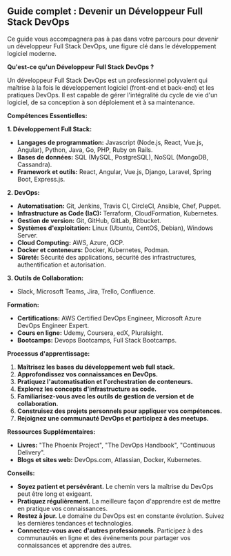 ##  Guide complet : Devenir un Développeur Full Stack DevOps 

Ce guide vous accompagnera pas à pas dans votre parcours pour devenir un développeur Full Stack DevOps, une figure clé dans le développement logiciel moderne. 

**Qu'est-ce qu'un Développeur Full Stack DevOps ?**

Un développeur Full Stack DevOps est un professionnel polyvalent qui maîtrise à la fois le développement logiciel (front-end et back-end) et les pratiques DevOps. Il est capable de gérer l'intégralité du cycle de vie d'un logiciel, de sa conception à son déploiement et à sa maintenance.

**Compétences Essentielles:**

**1. Développement Full Stack:**

* **Langages de programmation:**  Javascript (Node.js, React, Vue.js, Angular), Python, Java, Go, PHP, Ruby on Rails.
* **Bases de données:** SQL (MySQL, PostgreSQL), NoSQL (MongoDB, Cassandra).
* **Framework et outils:**  React, Angular, Vue.js, Django, Laravel, Spring Boot, Express.js.

**2. DevOps:**

* **Automatisation:**  Git, Jenkins, Travis CI, CircleCI, Ansible, Chef, Puppet.
* **Infrastructure as Code (IaC):** Terraform, CloudFormation, Kubernetes.
* **Gestion de version:** Git, GitHub, GitLab, Bitbucket.
* **Systèmes d'exploitation:** Linux (Ubuntu, CentOS, Debian), Windows Server.
* **Cloud Computing:** AWS, Azure, GCP.
* **Docker et conteneurs:** Docker, Kubernetes, Podman.
* **Sûreté:**  Sécurité des applications, sécurité des infrastructures, authentification et autorisation.

**3. Outils de Collaboration:**

* Slack, Microsoft Teams, Jira, Trello, Confluence.

**Formation:**

* **Certifications:** AWS Certified DevOps Engineer, Microsoft Azure DevOps Engineer Expert.
* **Cours en ligne:** Udemy, Coursera, edX, Pluralsight.
* **Bootcamps:** Devops Bootcamps, Full Stack Bootcamps.

**Processus d'apprentissage:**

1. **Maîtrisez les bases du développement web full stack.**
2. **Approfondissez vos connaissances en DevOps.**
3. **Pratiquez l'automatisation et l'orchestration de conteneurs.**
4. **Explorez les concepts d'infrastructure as code.**
5. **Familiarisez-vous avec les outils de gestion de version et de collaboration.**
6. **Construisez des projets personnels pour appliquer vos compétences.**
7. **Rejoignez une communauté DevOps et participez à des meetups.**

**Ressources Supplémentaires:**

* **Livres:** "The Phoenix Project", "The DevOps Handbook", "Continuous Delivery".
* **Blogs et sites web:** DevOps.com, Atlassian, Docker, Kubernetes.

**Conseils:**

* **Soyez patient et persévérant.** Le chemin vers la maîtrise du DevOps peut être long et exigeant.
* **Pratiquez régulièrement.** La meilleure façon d'apprendre est de mettre en pratique vos connaissances.
* **Restez à jour.** Le domaine du DevOps est en constante évolution. Suivez les dernières tendances et technologies.
* **Connectez-vous avec d'autres professionnels.** Participez à des communautés en ligne et des événements pour partager vos connaissances et apprendre des autres.



